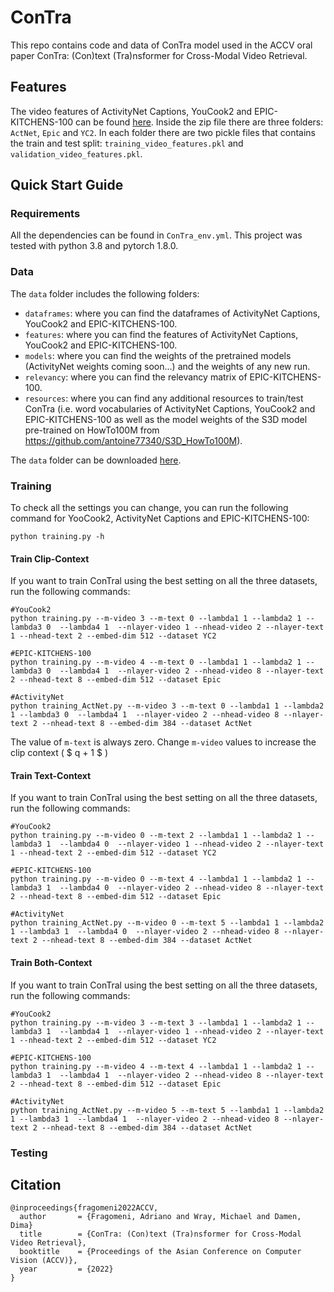 # ConTra
This repo contains code and data of ConTra model used in the ACCV oral paper ConTra: (Con)text (Tra)nsformer for Cross-Modal Video Retrieval.

## Features
The video features of ActivityNet Captions, YouCook2 and EPIC-KITCHENS-100 can be found [here](https://www.dropbox.com/sh/kn9lp7icfzax48d/AADJFDy5l7LqdRzobtv1cXmKa?dl=0).
Inside the zip file there are three folders: `ActNet`, `Epic` and `YC2`. In each folder there are two pickle files that contains the train and test split: `training_video_features.pkl` and `validation_video_features.pkl`.

## Quick Start Guide
### Requirements
All the dependencies can be found in `ConTra_env.yml`. This project was tested with python 3.8 and pytorch 1.8.0.
### Data
The `data` folder includes the following folders:
* `dataframes`: where you can find the dataframes of ActivityNet Captions, YouCook2 and EPIC-KITCHENS-100.
* `features`: where you can find the features of ActivityNet Captions, YouCook2 and EPIC-KITCHENS-100.
* `models`: where you can find the weights of the pretrained models (ActivityNet weights coming soon...) and the weights of any new run.
* `relevancy`: where you can find the relevancy matrix of EPIC-KITCHENS-100.
* `resources`: where you can find any additional resources to train/test ConTra (i.e. word vocabularies of ActivityNet Captions, YouCook2 and EPIC-KITCHENS-100 as well as the model weights of the S3D model pre-trained on HowTo100M from https://github.com/antoine77340/S3D_HowTo100M).

The `data` folder can be downloaded [here](https://www.dropbox.com/sh/s5mc08xzjo0rxk6/AABofOeByCnFL9w3CLmC6DLFa?dl=0).
### Training

To check all the settings you can change, you can run the following command for YooCook2, ActivityNet Captions and EPIC-KITCHENS-100:
```
python training.py -h
```

#### Train Clip-Context
If you want to train ConTral using the best setting on all the three datasets, run the following commands:
```
#YouCook2
python training.py --m-video 3 --m-text 0 --lambda1 1 --lambda2 1 --lambda3 0  --lambda4 1  --nlayer-video 1 --nhead-video 2 --nlayer-text 1 --nhead-text 2 --embed-dim 512 --dataset YC2

#EPIC-KITCHENS-100
python training.py --m-video 4 --m-text 0 --lambda1 1 --lambda2 1 --lambda3 0  --lambda4 1  --nlayer-video 2 --nhead-video 8 --nlayer-text 2 --nhead-text 8 --embed-dim 512 --dataset Epic

#ActivityNet
python training_ActNet.py --m-video 3 --m-text 0 --lambda1 1 --lambda2 1 --lambda3 0  --lambda4 1  --nlayer-video 2 --nhead-video 8 --nlayer-text 2 --nhead-text 8 --embed-dim 384 --dataset ActNet
```
The value of ```m-text``` is always zero. Change ```m-video``` values to increase the clip context ( $ q + 1 $ )

#### Train Text-Context
If you want to train ConTral using the best setting on all the three datasets, run the following commands:
```
#YouCook2
python training.py --m-video 0 --m-text 2 --lambda1 1 --lambda2 1 --lambda3 1  --lambda4 0  --nlayer-video 1 --nhead-video 2 --nlayer-text 1 --nhead-text 2 --embed-dim 512 --dataset YC2

#EPIC-KITCHENS-100
python training.py --m-video 0 --m-text 4 --lambda1 1 --lambda2 1 --lambda3 1  --lambda4 0  --nlayer-video 2 --nhead-video 8 --nlayer-text 2 --nhead-text 8 --embed-dim 512 --dataset Epic

#ActivityNet
python training_ActNet.py --m-video 0 --m-text 5 --lambda1 1 --lambda2 1 --lambda3 1  --lambda4 0  --nlayer-video 2 --nhead-video 8 --nlayer-text 2 --nhead-text 8 --embed-dim 384 --dataset ActNet
```

#### Train Both-Context
If you want to train ConTral using the best setting on all the three datasets, run the following commands:
```
#YouCook2
python training.py --m-video 3 --m-text 3 --lambda1 1 --lambda2 1 --lambda3 1  --lambda4 1  --nlayer-video 1 --nhead-video 2 --nlayer-text 1 --nhead-text 2 --embed-dim 512 --dataset YC2

#EPIC-KITCHENS-100
python training.py --m-video 4 --m-text 4 --lambda1 1 --lambda2 1 --lambda3 1  --lambda4 1  --nlayer-video 2 --nhead-video 8 --nlayer-text 2 --nhead-text 8 --embed-dim 512 --dataset Epic

#ActivityNet
python training_ActNet.py --m-video 5 --m-text 5 --lambda1 1 --lambda2 1 --lambda3 1  --lambda4 1  --nlayer-video 2 --nhead-video 8 --nlayer-text 2 --nhead-text 8 --embed-dim 384 --dataset ActNet
```

### Testing


## Citation
```
@inproceedings{fragomeni2022ACCV,
  author       = {Fragomeni, Adriano and Wray, Michael and Damen, Dima}
  title        = {ConTra: (Con)text (Tra)nsformer for Cross-Modal Video Retrieval},
  booktitle    = {Proceedings of the Asian Conference on Computer Vision (ACCV)},
  year         = {2022}
}
```
